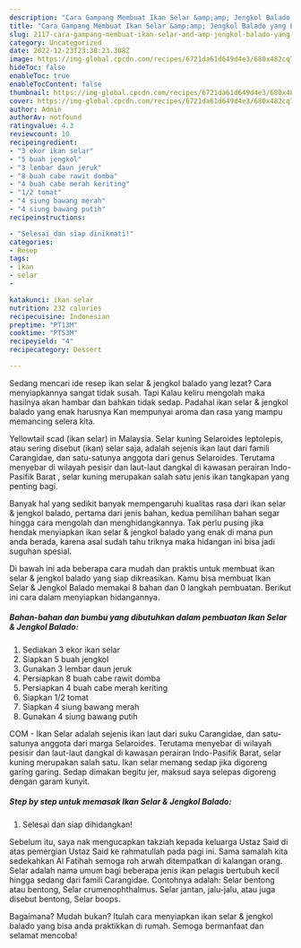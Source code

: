 ```yaml
---
description: "Cara Gampang Membuat Ikan Selar &amp;amp; Jengkol Balado yang Lezat Sekali, Buat Buka Puasa Menggugah Selera"
title: "Cara Gampang Membuat Ikan Selar &amp;amp; Jengkol Balado yang Lezat Sekali, Buat Buka Puasa Menggugah Selera"
slug: 2117-cara-gampang-membuat-ikan-selar-and-amp-jengkol-balado-yang-lezat-sekali-buat-buka-puasa-menggugah-selera
category: Uncategorized
date: 2022-12-23T23:38:23.308Z
image: https://img-global.cpcdn.com/recipes/6721da61d649d4e3/680x482cq70/ikan-selar-jengkol-balado-foto-resep-utama.jpg
hideToc: false
enableToc: true
enableTocContent: false
thumbnail: https://img-global.cpcdn.com/recipes/6721da61d649d4e3/680x482cq70/ikan-selar-jengkol-balado-foto-resep-utama.jpg
cover: https://img-global.cpcdn.com/recipes/6721da61d649d4e3/680x482cq70/ikan-selar-jengkol-balado-foto-resep-utama.jpg
author: Admin
authorAv: notfound
ratingvalue: 4.3
reviewcount: 10
recipeingredient:
- "3 ekor ikan selar"
- "5 buah jengkol"
- "3 lembar daun jeruk"
- "8 buah cabe rawit domba"
- "4 buah cabe merah keriting"
- "1/2 tomat"
- "4 siung bawang merah"
- "4 siung bawang putih"
recipeinstructions:

- "Selesai dan siap dinikmati!"
categories:
- Resep
tags:
- ikan
- selar
- 

katakunci: ikan selar  
nutrition: 232 calories
recipecuisine: Indonesian
preptime: "PT13M"
cooktime: "PT53M"
recipeyield: "4"
recipecategory: Dessert

---
```



Sedang mencari ide resep ikan selar &amp; jengkol balado yang lezat? Cara menyiapkannya sangat tidak susah. Tapi Kalau keliru mengolah maka hasilnya akan hambar dan bahkan tidak sedap. Padahal ikan selar &amp; jengkol balado yang enak harusnya Kan mempunyai aroma dan rasa yang mampu memancing selera kita.


Yellowtail scad (ikan selar) in Malaysia. Selar kuning Selaroides leptolepis, atau sering disebut (ikan) selar saja, adalah sejenis ikan laut dari famili Carangidae, dan satu-satunya anggota dari genus Selaroides. Terutama menyebar di wilayah pesisir dan laut-laut dangkal di kawasan perairan Indo-Pasifik Barat , selar kuning merupakan salah satu jenis ikan tangkapan yang penting bagi.

Banyak hal yang sedikit banyak mempengaruhi kualitas rasa dari ikan selar &amp; jengkol balado, pertama dari jenis bahan, kedua pemilihan bahan segar hingga cara mengolah dan menghidangkannya. Tak perlu pusing jika hendak menyiapkan ikan selar &amp; jengkol balado yang enak di mana pun anda berada, karena asal sudah tahu triknya maka hidangan ini bisa jadi suguhan spesial.


Di bawah ini ada beberapa cara mudah dan praktis untuk membuat ikan selar &amp; jengkol balado yang siap dikreasikan. Kamu bisa membuat Ikan Selar &amp; Jengkol Balado memakai 8 bahan dan 0 langkah pembuatan. Berikut ini cara dalam menyiapkan hidangannya.

<!--inarticleads1-->

##### Bahan-bahan dan bumbu yang dibutuhkan dalam pembuatan Ikan Selar &amp; Jengkol Balado:

1. Sediakan 3 ekor ikan selar
1. Siapkan 5 buah jengkol
1. Gunakan 3 lembar daun jeruk
1. Persiapkan 8 buah cabe rawit domba
1. Persiapkan 4 buah cabe merah keriting
1. Siapkan 1/2 tomat
1. Siapkan 4 siung bawang merah
1. Gunakan 4 siung bawang putih


COM - Ikan Selar adalah sejenis ikan laut dari suku Carangidae, dan satu-satunya anggota dari marga Selaroides. Terutama menyebar di wilayah pesisir dan laut-laut dangkal di kawasan perairan Indo-Pasifik Barat, selar kuning merupakan salah satu. Ikan selar memang sedap jika digoreng garing garing. Sedap dimakan begitu jer, maksud saya selepas digoreng dengan garam kunyit. 

<!--inarticleads2-->

##### Step by step untuk memasak Ikan Selar &amp; Jengkol Balado:


1. Selesai dan siap dihidangkan!

Sebelum itu, saya nak mengucapkan takziah kepada keluarga Ustaz Said di atas pemergian Ustaz Said ke rahmatullah pada pagi ini. Sama samalah kita sedekahkan Al Fatihah semoga roh arwah ditempatkan di kalangan orang. Selar adalah nama umum bagi beberapa jenis ikan pelagis bertubuh kecil hingga sedang dari famili Carangidae. Contohnya adalah: Selar bentong atau bentong, Selar crumenophthalmus. Selar jantan, jalu-jalu, atau juga disebut bentong, Selar boops. 

Bagaimana? Mudah bukan? Itulah cara menyiapkan ikan selar &amp; jengkol balado yang bisa anda praktikkan di rumah. Semoga bermanfaat dan selamat mencoba!
